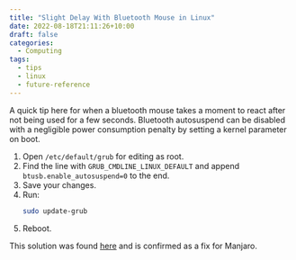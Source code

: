 ```yaml
---
title: "Slight Delay With Bluetooth Mouse in Linux"
date: 2022-08-18T21:11:26+10:00
draft: false
categories:
  - Computing
tags:
  - tips
  - linux
  - future-reference
---
```


A quick tip here for when a bluetooth mouse takes a moment to react after not being used for a few seconds. Bluetooth autosuspend can be disabled with a negligible power consumption penalty by setting a kernel parameter on boot.

<!--more-->

1) Open `/etc/default/grub` for editing as root.
2) Find the line with `GRUB_CMDLINE_LINUX_DEFAULT` and append `btusb.enable_autosuspend=0` to the end.
3) Save your changes.
4) Run:
    ``` bash
    sudo update-grub
    ```
5) Reboot.

This solution was found [here](https://bugs.launchpad.net/ubuntu/+source/linux/+bug/1801642) and is confirmed as a fix for Manjaro.